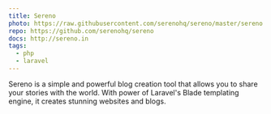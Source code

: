 ```yaml
---
title: Sereno
photo: https://raw.githubusercontent.com/serenohq/sereno/master/sereno.png
repo: https://github.com/serenohq/sereno
docs: http://sereno.in
tags:
  - php
  - laravel
---
```


Sereno is a simple and powerful blog creation tool that allows you to share your stories with the world. With power of Laravel's Blade templating engine, it creates stunning websites and blogs.
